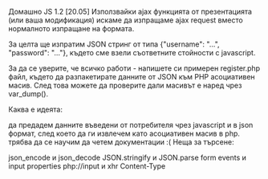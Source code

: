 Домашно JS 1.2 [20.05]
Използвайки ajax функцията от презентацията (или ваша модификация) искаме да изпращаме ajax request вместо нормалното изпращане на формата.

За целта ще изпратим JSON стринг от типа {"username": "...", "password": "..."}, където сме взели съответните стойности с javascript.

За да се уверите, че всичко работи - напишете си примерен register.php файл, където да разпакетирате данните от JSON към PHP асоциативен масив. След това можете да проверите дали масивът е наред чрез var_dump().

Каква е идеята:

да предадем данните въведени от потребителя чрез javascript и в json формат, след което да ги извлечем като асоциативен масив в php.
трябва да се научим да четем документации :(
Неща за търсене:

json_encode и json_decode
JSON.stringify и JSON.parse
form events и input properties
php://input и xhr Content-Type